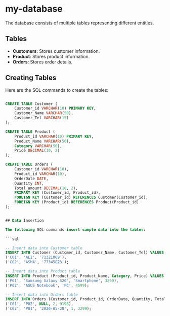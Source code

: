 # my-database

The database consists of multiple tables representing different entities.

## Tables

- **Customers**: Stores customer information.
- **Product**: Stores product information.
- **Orders**: Stores order details.

## Creating Tables

Here are the SQL commands to create the tables:

```sql

CREATE TABLE Customer (
    Customer_id VARCHAR(10) PRIMARY KEY,
    Customer_Name VARCHAR(50),
    Customer_Tel VARCHAR(15)
);

CREATE TABLE Product (
    Product_id VARCHAR(10) PRIMARY KEY,
    Product_Name VARCHAR(50),
    Category VARCHAR(50),
    Price DECIMAL(10, 2)
);

CREATE TABLE Orders (
    Customer_id VARCHAR(10),
    Product_id VARCHAR(10),
    OrderDate DATE,
    Quantity INT,
    Total_amount DECIMAL(10, 2),
    PRIMARY KEY (Customer_id, Product_id),
    FOREIGN KEY (Customer_id) REFERENCES Customer(Customer_id),
    FOREIGN KEY (Product_id) REFERENCES Product(Product_id)
);


## Data Insertion

The following SQL commands insert sample data into the tables:

```sql

-- Insert data into Customer table
INSERT INTO Customer (Customer_id, Customer_Name, Customer_Tel) VALUES
('C01', 'ALI', '71321009'),
('C02', 'ASMA', '77345823');

-- Insert data into Product table
INSERT INTO Product (Product_id, Product_Name, Category, Price) VALUES
('P01', 'Samsung Galaxy S20', 'Smartphone', 3299),
('P02', 'ASUS Notebook', 'PC', 4599);

-- Insert data into Orders table
INSERT INTO Orders (Customer_id, Product_id, OrderDate, Quantity, Total_amount) VALUES
('C01', 'P02', NULL, 2, 9198),
('C02', 'P01', '2020-05-28', 1, 3299);
